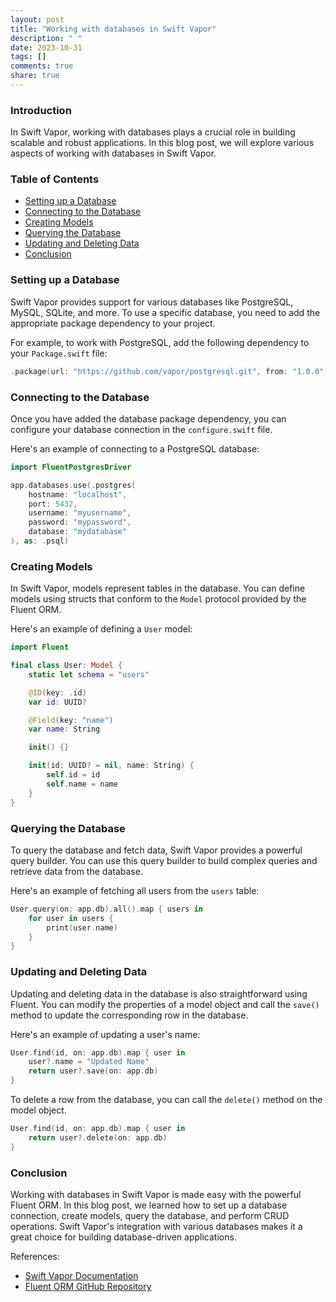 ```yaml
---
layout: post
title: "Working with databases in Swift Vapor"
description: " "
date: 2023-10-31
tags: []
comments: true
share: true
---
```


### Introduction

In Swift Vapor, working with databases plays a crucial role in building scalable and robust applications. In this blog post, we will explore various aspects of working with databases in Swift Vapor.

### Table of Contents
- [Setting up a Database](#setting-up-a-database)
- [Connecting to the Database](#connecting-to-the-database)
- [Creating Models](#creating-models)
- [Querying the Database](#querying-the-database)
- [Updating and Deleting Data](#updating-and-deleting-data)
- [Conclusion](#conclusion)

### Setting up a Database

Swift Vapor provides support for various databases like PostgreSQL, MySQL, SQLite, and more. To use a specific database, you need to add the appropriate package dependency to your project.

For example, to work with PostgreSQL, add the following dependency to your `Package.swift` file:

```swift
.package(url: "https://github.com/vapor/postgresql.git", from: "1.0.0")
```

### Connecting to the Database

Once you have added the database package dependency, you can configure your database connection in the `configure.swift` file. 

Here's an example of connecting to a PostgreSQL database:

```swift
import FluentPostgresDriver

app.databases.use(.postgres(
    hostname: "localhost",
    port: 5432,
    username: "myusername",
    password: "mypassword",
    database: "mydatabase"
), as: .psql)
```

### Creating Models

In Swift Vapor, models represent tables in the database. You can define models using structs that conform to the `Model` protocol provided by the Fluent ORM.

Here's an example of defining a `User` model:

```swift
import Fluent

final class User: Model {
    static let schema = "users"

    @ID(key: .id)
    var id: UUID?

    @Field(key: "name")
    var name: String

    init() {}

    init(id: UUID? = nil, name: String) {
        self.id = id
        self.name = name
    }
}
```

### Querying the Database

To query the database and fetch data, Swift Vapor provides a powerful query builder. You can use this query builder to build complex queries and retrieve data from the database.

Here's an example of fetching all users from the `users` table:

```swift
User.query(on: app.db).all().map { users in
    for user in users {
        print(user.name)
    }
}
```

### Updating and Deleting Data

Updating and deleting data in the database is also straightforward using Fluent. You can modify the properties of a model object and call the `save()` method to update the corresponding row in the database.

Here's an example of updating a user's name:

```swift
User.find(id, on: app.db).map { user in
    user?.name = "Updated Name"
    return user?.save(on: app.db)
}
```

To delete a row from the database, you can call the `delete()` method on the model object.

```swift
User.find(id, on: app.db).map { user in
    return user?.delete(on: app.db)
}
```

### Conclusion

Working with databases in Swift Vapor is made easy with the powerful Fluent ORM. In this blog post, we learned how to set up a database connection, create models, query the database, and perform CRUD operations. Swift Vapor's integration with various databases makes it a great choice for building database-driven applications.

References:
- [Swift Vapor Documentation](https://docs.vapor.codes/4.0/fluent/)
- [Fluent ORM GitHub Repository](https://github.com/vapor/fluent)